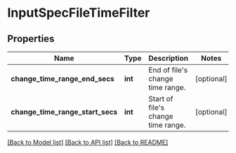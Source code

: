# InputSpecFileTimeFilter

## Properties
Name | Type | Description | Notes
------------ | ------------- | ------------- | -------------
**change_time_range_end_secs** | **int** | End of file&#39;s change time range. | [optional] 
**change_time_range_start_secs** | **int** | Start of file&#39;s change time range. | [optional] 

[[Back to Model list]](../README.md#documentation-for-models) [[Back to API list]](../README.md#documentation-for-api-endpoints) [[Back to README]](../README.md)


